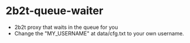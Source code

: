 # 2b2t-queue-waiter
- 2b2t proxy that waits in the queue for you
- Change the "MY_USERNAME" at data/cfg.txt to your own username.